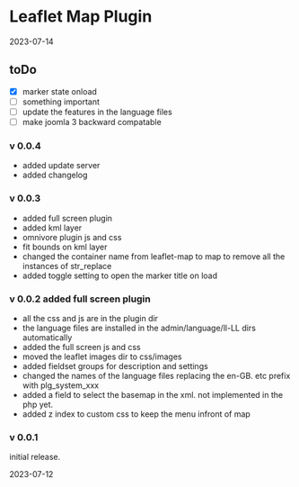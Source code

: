 # Leaflet Map Plugin 

2023-07-14

## toDo

- [x] marker state onload
- [ ] something important
- [ ] update the features in the language files
- [ ] make joomla 3 backward compatable

### v 0.0.4

- added update server
- added changelog

### v 0.0.3 

- added full screen plugin
- added kml layer
- omnivore plugin js and css
- fit bounds on kml layer
- changed the container name from leaflet-map to map to remove all the instances of str_replace
- added toggle setting to open the marker title on load

### v 0.0.2 added full screen plugin

- all the css and js are in the plugin dir
- the language files are installed in the admin/language/ll-LL dirs automatically
- added the full screen js and css
- moved the leaflet images dir to css/images
- added fieldset groups for description and settings
- changed the names of the language files replacing the en-GB. etc prefix with plg_system_xxx
- added a field to select the basemap in the xml. not implemented in the php yet.
- added z index to custom css to keep the menu infront of map

### v 0.0.1

initial release.

2023-07-12
